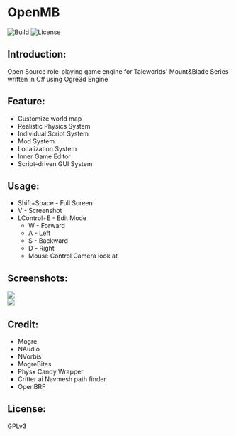 # OpenMB
![Build](https://travis-ci.org/cookgreen/AMGE.svg?branch=dev) ![License](https://img.shields.io/badge/License-GPL-blue.svg)  

## Introduction:
Open Source role-playing game engine for Taleworlds' Mount&Blade Series written in C# using Ogre3d Engine

## Feature:
* Customize world map  
* Realistic Physics System  
* Individual Script System
* Mod System  
* Localization System  
* Inner Game Editor  
* Script-driven GUI System  

## Usage:
* Shift+Space - Full Screen  
* V - Screenshot  
* LControl+E - Edit Mode  
  * W - Forward  
  * A - Left  
  * S - Backward  
  * D - Right  
  * Mouse Control Camera look at  
  
## Screenshots:

![](https://media.moddb.com/images/games/1/72/71205/image.png)  
![](https://media.moddb.com/images/games/1/72/71205/inventory.png)  

## Credit:
* Mogre  
* NAudio  
* NVorbis  
* MogreBites  
* Physx Candy Wrapper
* Critter ai Navmesh path finder
* OpenBRF

## License:
GPLv3
